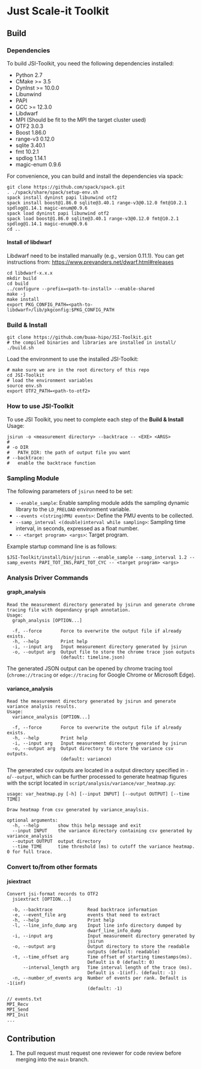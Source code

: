 # Just Scale-it Toolkit

## Build

### Dependencies

To build JSI-Toolkit, you need the following dependencies installed:
- Python 2.7
- CMake >= 3.5
- DynInst >= 10.0.0
- Libunwind
- PAPI
- GCC >= 12.3.0
- Libdwarf
- MPI (Should be fit to the MPI the target cluster used)
- OTF2 3.0.3
- Boost 1.86.0
- range-v3 0.12.0
- sqlite 3.40.1
- fmt 10.2.1 
- spdlog 1.14.1
- magic-enum 0.9.6

For convenience, you can build and install the dependencies via spack:
```
git clone https://github.com/spack/spack.git
. ./spack/share/spack/setup-env.sh
spack install dyninst papi libunwind otf2
spack install boost@1.86.0 sqlite@3.40.1 range-v3@0.12.0 fmt@10.2.1 spdlog@1.14.1 magic-enum@0.9.6
spack load dyninst papi libunwind otf2
spack load boost@1.86.0 sqlite@3.40.1 range-v3@0.12.0 fmt@10.2.1 spdlog@1.14.1 magic-enum@0.9.6
cd ..
```

#### Install of libdwarf

Libdwarf need to be installed manually (e.g., version 0.11.1). You can get instructions from: https://www.prevanders.net/dwarf.html#releases

```
cd libdwarf-x.x.x
mkdir build
cd build
../configure --prefix=<path-to-install> --enable-shared
make -j 
make install
export PKG_CONFIG_PATH=<path-to-libdwarf>/lib/pkgconfig:$PKG_CONFIG_PATH
```

### Build & Install

```
git clone https://github.com/buaa-hipo/JSI-Toolkit.git
# the compiled binaries and libraries are installed in install/
./build.sh
```

Load the environment to use the installed JSI-Toolkit:

```
# make sure we are in the root directory of this repo
cd JSI-Toolkit
# load the environment variables
source env.sh
export OTF2_PATH=<path-to-otf2>
```

### How to use JSI-Toolkit
To use JSI Toolkit, you neet to complete each step of the **Build & Install**
Usage:
```
jsirun -o <measurement directory> --backtrace -- <EXE> <ARGS>
#
# -o DIR
#   PATH_DIR: the path of output file you want
# --backtrace: 
#   enable the backtrace function
```

### Sampling Module
The following parameters of `jsirun` need to be set:
 - `--enable_sample`: Enable sampling module adds the sampling dynamic library to the `LD_PRELOAD` environment variable.
 - `--events <(string)PMU events>`: Define the PMU events to be collected.
 - `--samp_interval <(double)interval while sampling>`: Sampling time interval, in seconds, expressed as a float number.
 - `-- <target program> <args>`: Target program.

Example startup command line is as follows:
```
$JSI-Toolkit/install/bin/jsirun --enable_sample --samp_interval 1.2 --samp_events PAPI_TOT_INS,PAPI_TOT_CYC -- <target program> <args> 
```

### Analysis Driver Commands

#### graph_analysis
```
Read the measurement directory generated by jsirun and generate chrome tracing file with dependancy graph annotation.
Usage:
  graph_analysis [OPTION...]

  -f, --force       Force to overwrite the output file if already exists.
  -h, --help        Print help
  -i, --input arg   Input measurement directory generated by jsirun
  -o, --output arg  Output file to store the chrome trace json outputs 
                    (default: timeline.json)
```

The generated JSON output can be opened by chrome tracing tool (`chrome://tracing` or `edge://tracing` for Google Chrome or Microsoft Edge).

#### variance_analysis
```
Read the measurement directory generated by jsirun and generate variance analysis results.
Usage:
  variance_analysis [OPTION...]

  -f, --force       Force to overwrite the output file if already exists.
  -h, --help        Print help
  -i, --input arg   Input measurement directory generated by jsirun
  -o, --output arg  Output directory to store the variance csv outputs. 
                    (default: variance)
```

The generated csv outputs are located in a output directory specified in `-o`/`--output`, which can be further processed to generate heatmap figures with the script located in `script/analysis/variance/var_heatmap.py`:

```
usage: var_heatmap.py [-h] [--input INPUT] [--output OUTPUT] [--time TIME]

Draw heatmap from csv generated by variance_anaylsis.

optional arguments:
  -h, --help       show this help message and exit
  --input INPUT    the variance directory containing csv generated by variance_analysis
  --output OUTPUT  output directory
  --time TIME      time threshold (ms) to cutoff the variance heatmap. 0 for full trace.
```

### Convert to/from other formats

#### jsiextract
```
Convert jsi-format records to OTF2
  jsiextract [OPTION...]

  -b, --backtrace             Read backtrace information
  -e, --event_file arg        events that need to extract
  -h, --help                  Print help
  -l, --line_info_dump arg    Input line info directory dumped by 
                              dwarf_line_info_dump
  -i, --input arg             Input measurement directory generated by 
                              jsirun
  -o, --output arg            Output directory to store the readable 
                              outputs (default: readable)
  -t, --time_offset arg       Time offset of starting timestamps(ms). 
                              Default is 0 (default: 0)
      --interval_length arg   Time interval length of the trace (ms). 
                              Default is -1(inf). (default: -1)
  -n, --number_of_events arg  Number of events per rank. Default is -1(inf) 
                              (default: -1)

// events.txt
MPI_Recv
MPI_Send
MPI_Init
...
```


## Contribution

1. The pull request must request one reviewer for code review before merging into the `main` branch.
